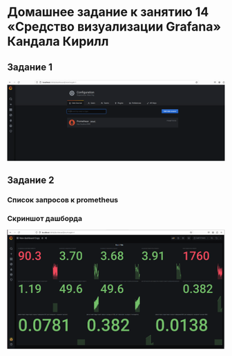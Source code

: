# Домашнее задание к занятию 14 «Средство визуализации Grafana» Кандала Кирилл
## Задание 1

![grafana dash](https://github.com/wintercomesX/10-monitoring-03-grafana/blob/main/grafana1.PNG)

## Задание 2
### Список запросов к prometheus



### Скриншот дашборда

![grafana dash](https://github.com/wintercomesX/10-monitoring-03-grafana/blob/main/grafana2.PNG)
